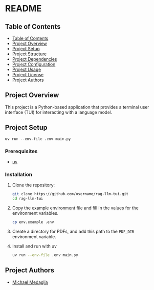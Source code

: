 # README

## Table of Contents

- [Table of Contents](#table-of-contents)
- [Project Overview](#project-overview)
- [Project Setup](#project-setup)
- [Project Structure](#project-structure)
- [Project Dependencies](#project-dependencies)
- [Project Configuration](#project-configuration)
- [Project Usage](#project-usage)
- [Project License](#project-license)
- [Project Authors](#project-authors)

## Project Overview

This project is a Python-based application that provides a terminal user interface (TUI) for interacting with a language model.

## Project Setup

```
uv run --env-file .env main.py
```

### Prerequisites


- [uv](https://docs.astral.sh/uv/)

### Installation

1. Clone the repository:
   ```bash
   git clone https://github.com/username/rag-llm-tui.git
   cd rag-llm-tui
   ```

2. Copy the example environment file and fill in the values for the environment variables.
   ```bash
   cp env.example .env
   ```

3. Create a directory for PDFs, and add this path to the `PDF_DIR` environment variable.

4. Install and run with uv

   ```bash
   uv run --env-file .env main.py
   ```

## Project Authors

- [Michael Medaglia](https://github.com/medaglia)

